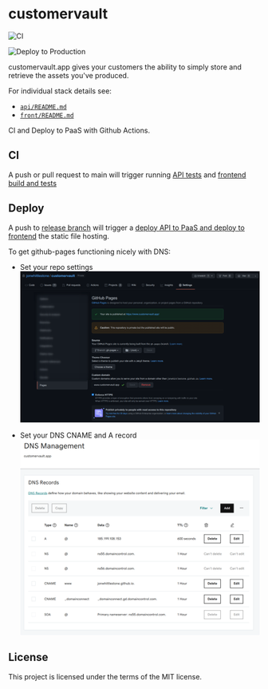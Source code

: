 # customervault

![CI](https://github.com/jonwhittlestone/customervault/workflows/CI/badge.svg)

![Deploy to Production](https://github.com/jonwhittlestone/customervault/workflows/Deploy%20to%20Production/badge.svg)

customervault.app gives your customers the ability to simply store and retrieve the assets you've produced.

For individual stack details see:

- [`api/README.md`](https://github.com/jonwhittlestone/customervault/tree/main/api)
- [`front/README.md`](https://github.com/jonwhittlestone/customervault/tree/main/front)

CI and Deploy to PaaS with Github Actions.


## CI

A push or pull request to main will trigger running [API tests](https://github.com/jonwhittlestone/customervault/blob/main/.github/workflows/main.yml) and [frontend build and tests](https://github.com/jonwhittlestone/customervault/blob/main/.github/workflows/ci_front.yml)

## Deploy

A push to [release branch](https://github.com/jonwhittlestone/customervault/tree/release) will trigger a [deploy API to PaaS and deploy to frontend](https://github.com/jonwhittlestone/customervault/blob/main/.github/workflows/deploy.yml) the static file hosting.

To get github-pages functioning nicely with DNS:
* Set your repo settings
![](docs/screenshots/gh-pages.png)

* Set your DNS CNAME and A record
![](docs/screenshots/dns.png)

## License

This project is licensed under the terms of the MIT license.
